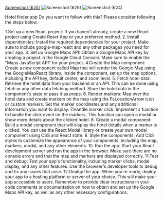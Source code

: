 [Screenshot (625)](https://github.com/moseskereya/hotelfinder/assets/49228545/3ec9a1f2-4fc0-4cba-afbc-bdac3589d358)
![Screenshot (626)](https://github.com/moseskereya/hotelfinder/assets/49228545/1bbc5c99-69b9-44ec-b294-662d40bc58dc)
![Screenshot (624)](https://github.com/moseskereya/hotelfinder/assets/49228545/51858602-2438-43e3-bab6-902702bcd7dd)

Hotel finder app
Do you want to follow with this?
Please consider following the steps below.

1.Set up a new React project: If you haven't already, create a new React project using Create React App or your preferred method.
2. Install dependencies: Install the required dependencies for your project. Make sure to include google-map-react and any other packages you need for your app.
3. Set up Google Maps API: Obtain a Google Maps API key by creating a project in the Google Cloud Console. Make sure to enable the "Maps JavaScript API" for your project.
4.Create the Map component: Create a new component called Map that will render the Google Map using the GoogleMapReact library. Inside the component, set up the map options, including the API key, default center, and zoom level.
5. Fetch hotel data: Retrieve the hotel data from your backend or an API. This can be done using fetch or any other data fetching method. Store the hotel data in the component's state or pass it as props.
6. Render markers: Map over the hotel data and create markers on the map using the FaLocationArrow icon or custom markers. Set the marker coordinates and any additional information you want to display.
7.Handle marker click: Implement a function to handle the click event on the markers. This function can open a modal or show more details about the clicked hotel.
8. Create a modal component: Build a modal component that will display the hotel details when a marker is clicked. You can use the React Modal library or create your own modal component using CSS and React state.
9. Style the components: Add CSS styles to customize the appearance of your components, including the map, markers, modal, and any other elements.
10. Run the app: Start your React development server and run the app in the browser. Make sure there are no console errors and that the map and markers are displayed correctly.
11.Test and debug: Test your app's functionality, including marker clicks, modal display, and any other features. Use the browser's developer tools to debug and fix any issues that arise.
12.Deploy the app: When you're ready, deploy your app to a hosting platform or server of your choice. This will make your app accessible to users.
Remember to provide clear instructions in your code comments or documentation on how to obtain and set up the Google Maps API key, as well as any other necessary configurations.
